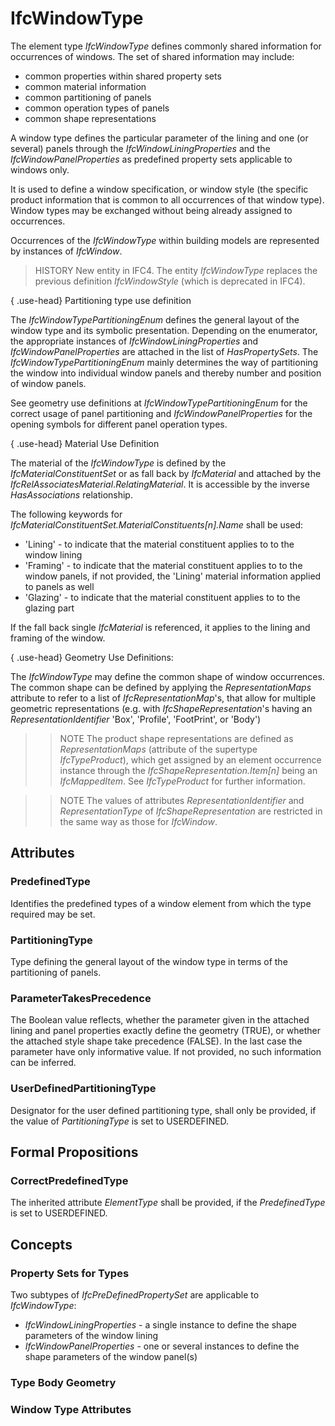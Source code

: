 # IfcWindowType

The element type _IfcWindowType_ defines commonly shared information for occurrences of windows. The set of shared information may include:

* common properties within shared property sets
* common material information
* common partitioning of panels
* common operation types of panels
* common shape representations

A window type defines the particular parameter of the lining and one (or several) panels through the _IfcWindowLiningProperties_ and the _IfcWindowPanelProperties_ as predefined property sets applicable to windows only.

It is used to define a window specification, or window style (the specific product information that is common to all occurrences of that window type). Window types may be exchanged without being already assigned to occurrences.

Occurrences of the _IfcWindowType_ within building models are represented by instances of _IfcWindow_.

> HISTORY New entity in IFC4. The entity _IfcWindowType_ replaces the previous definition _IfcWindowStyle_ (which is deprecated in IFC4).

{ .use-head}
Partitioning type use definition

The _IfcWindowTypePartitioningEnum_ defines the general layout of the window type and its symbolic presentation. Depending on the enumerator, the appropriate instances of _IfcWindowLiningProperties_ and _IfcWindowPanelProperties_ are attached in the list of _HasPropertySets_. The _IfcWindowTypePartitioningEnum_ mainly determines the way of partitioning the window into individual window panels and thereby number and position of window panels.

See geometry use definitions at _IfcWindowTypePartitioningEnum_ for the correct usage of panel partitioning and _IfcWindowPanelProperties_ for the opening symbols for different panel operation types.

{ .use-head}
Material Use Definition

The material of the _IfcWindowType_ is defined by the _IfcMaterialConstituentSet_ or as fall back by _IfcMaterial_ and attached by the _IfcRelAssociatesMaterial_._RelatingMaterial_. It is accessible by the inverse _HasAssociations_ relationship.

The following keywords for _IfcMaterialConstituentSet.MaterialConstituents[n].Name_ shall be used:

* 'Lining' - to indicate that the material constituent applies to to the window lining
* 'Framing' - to indicate that the material constituent applies to to the window panels, if not provided, the 'Lining' material information applied to panels as well
* 'Glazing' - to indicate that the material constituent applies to to the glazing part

If the fall back single _IfcMaterial_ is referenced, it applies to the lining and framing of the window.

{ .use-head}
Geometry Use Definitions:

The _IfcWindowType_ may define the common shape of window occurrences. The common shape can be defined by applying the _RepresentationMaps_ attribute to refer to a list of _IfcRepresentationMap_'s, that allow for multiple geometric representations (e.g. with _IfcShapeRepresentation_'s having an _RepresentationIdentifier_ 'Box', 'Profile', 'FootPrint', or 'Body')

>> NOTE The product shape representations are defined as _RepresentationMaps_ (attribute of the supertype _IfcTypeProduct_), which get assigned by an element occurrence instance through the _IfcShapeRepresentation.Item[n]_ being an _IfcMappedItem_. See _IfcTypeProduct_ for further information.

>> NOTE The values of attributes _RepresentationIdentifier_ and _RepresentationType_ of _IfcShapeRepresentation_ are restricted in the same way as those for _IfcWindow_.

## Attributes

### PredefinedType
Identifies the predefined types of a window element from which the type required may be set.

### PartitioningType
Type defining the general layout of the window type in terms of the partitioning of panels.

### ParameterTakesPrecedence
The Boolean value reflects, whether the parameter given in the attached lining and panel properties exactly define the geometry (TRUE), or whether the attached style shape take precedence (FALSE). In the last case the parameter have only informative value. If not provided, no such information can be inferred.

### UserDefinedPartitioningType
Designator for the user defined partitioning type, shall only be provided, if the value of _PartitioningType_ is set to USERDEFINED.

## Formal Propositions

### CorrectPredefinedType
The inherited attribute _ElementType_ shall be provided, if the _PredefinedType_ is set to USERDEFINED.

## Concepts

### Property Sets for Types

Two subtypes of _IfcPreDefinedPropertySet_ are applicable to _IfcWindowType_:

* _IfcWindowLiningProperties_ - a single instance to define the shape parameters of the window lining
* _IfcWindowPanelProperties_ - one or several instances to define the shape parameters of the window panel(s)

### Type Body Geometry



### Window Type Attributes



